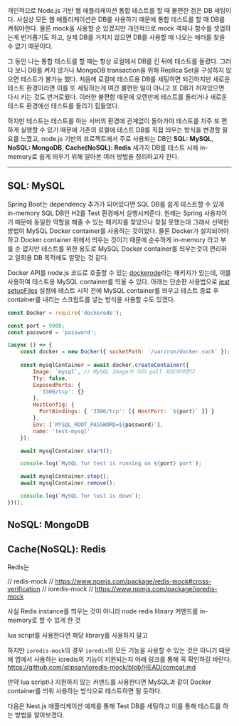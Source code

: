 개인적으로 Node.js 기반 웹 애플리케이션 통합 테스트를 할 때 불편한 점은 DB 세팅이다.
사실상 모든 웹 애플리케이션은 DB를 사용하기 때문에 통합 테스트를 할 때 DB를 켜줘야한다.
물론 mock을 사용할 순 있겠지만 개인적으로 mock 객체나 함수를 셋업하는게 번거롭기도 하고, 실제 DB를 거치지 않으면 DB를 사용할 때 나오는 에러를 찾을 수 없기 때문이다.

그 동안 나는 통합 테스트를 할 때는 항상 로컬에서 DB를 킨 뒤에 테스트를 돌렸다.
그러다 보니 DB를 켜지 않거나 MongoDB transaction을 위해 Replica Set을 구성하지 않으면 테스트가 불가능 했다.
처음에 로컬에 테스트용 DB를 세팅하면 되긴하지만 새로운 테스트 환경이라면 이를 또 세팅하는게 여간 불편한 일이 아니고 또 DB가 꺼져있으면 다시 키는 것도 번거로웠다.
이러한 불편함 때문에 오랜만에 테스트를 돌리거나 새로운 테스트 환경에선 테스트를 돌리기 힘들었다.

하지만 테스트는 테스트를 하는 서버의 환경에 관계없이 돌아가야 테스트를 자주 또 편하게 실행할 수 있기 때문에 기존의 로컬에 테스트 DB를 직접 띄우는 방식을 변경할 필요를 느꼈고,
node.js 기반의 프로젝트에서 주로 사용되는 DB인 **SQL: MySQL**, **NoSQL: MongoDB**, **Cache(NoSQL): Redis** 세가지 DB를 테스트 시에 in-memory로 쉽게 띄우기 위해 알아본 여러 방법을 정리하고자 한다.

---

## SQL: MySQL

Spring Boot는 dependency 추가가 되어있다면 SQL DB를 쉽게 테스트할 수 있게 in-memory SQL DB인 H2를 Test 환경에서 실행시켜준다.
원래는 Spring 사용자이기 때문에 동일한 역할을 해줄 수 있는 패키지를 찾았으나 찾질 못했는데 그래서 선택한 방법이 MySQL Docker container를 사용하는 것이었다.
물론 Docker가 설치되어야 하고 Docker container 위에서 띄우는 것이기 때문에 순수하게 in-memory 라고 부를 순 없지만 테스트를 위한 용도로 MySQL Docker container를 띄우는것이 편리하고 일회용 DB 목적에도 알맞는 것 같다.

Docker API를 node.js 코드로 호출할 수 있는 [dockerode](https://github.com/apocas/dockerode)라는 패키지가 있는데, 이를 사용하여 테스트용 MySQL container를 띄울 수 있다.
아래는 단순한 사용법으로 [jest setupFiles](https://jestjs.io/docs/en/configuration.html#setupfiles-array) 설정에 테스트 시작 전에 MySQL container를 띄우고 테스트 종료 후 container를 내리는 스크립트를 넣는 방식을 사용할 수도 있겠다.

```js
const Docker = require('dockerode');

const port = 9000;
const password = 'password';

(async () => {
    const docker = new Docker({ socketPath: '/var/run/docker.sock' });
        
    const mysqlContainer = await docker.createContainer({
        Image: `mysql`, // MySQL Image가 미리 pull 되있어야한다
        Tty: false,
        ExposedPorts: {
          '3306/tcp': {}
        },
        HostConfig: {
          PortBindings: { '3306/tcp': [{ HostPort: `${port}` }] }
        },
        Env: [`MYSQL_ROOT_PASSWORD=${password}`],
        name: 'test-mysql'
    });

    await mysqlContainer.start();

    console.log(`MySQL for test is running on ${port} port`);

    await mysqlContainer.stop();
    await mysqlContainer.remove();

    console.log(`MySQL for test is down`);
})();
```

## NoSQL: MongoDB

## Cache(NoSQL): Redis

Redis는 

// redis-mock
// https://www.npmjs.com/package/redis-mock#cross-verification
// ioredis-mock
// https://www.npmjs.com/package/ioredis-mock


사실 Redis instance를 띄우는 것이 아니라 node redis library 커맨드를 in-memory로 할 수 있게 한 것

lua script를 사용한다면 해당 library를 사용하지 말고



하지만 `ioredis-mock`의 경우 `ioredis`의 모든 기능을 사용할 수 있는 것은 아니기 때문에 앱에서 사용하는 ioredis의 기능이 지원되는지 아래 링크를 통해 꼭 확인하길 바란다.
https://github.com/stipsan/ioredis-mock/blob/HEAD/compat.md

만약 lua script나 지원하지 않는 커맨드를 사용한다면 MySQL과 같이 Docker container를 띄워 사용하는 방식으로 테스트하면 될 듯하다.


다음은 Nest.js 애플리케이션 예제를 통해 Test DB를 세팅하고 이를 통해 테스트를 하는 방법을 알아보겠다.